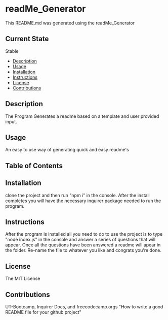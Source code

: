 # readMe_Generator
  This README.md was generated using the readMe_Generator
  ## Current State
  Stable
  <!--ts-->
  * [Description](#description)
  * [Usage](#Usage)
  * [Installation](#installation)
  * [Instructions](#instructions)
  * [License](#license)
  * [Contributions](#contribution)
  <!--te-->
  ## Description
  The Program Generates a readme based on a template and user provided input.
  ## Usage
  An easy to use way of generating quick and easy readme's
  ## Table of Contents
  ## Installation
  clone the project and then run "npm i" in the console. After the install completes you will have the necessary inquirer package needed to run the program.
  ## Instructions
  After the program is installed all you need to do to use the project is to type "node index.js" in the console and answer a series of questions that will appear. Once all the questions have been answered a readme will apear in the folder. Re-name the file to whatever you like and congrats you're done.
  ## License
  The MIT License
  ## Contributions
  UT-Bootcamp, Inquirer Docs, and freecodecamp.orgs "How to write a good README file for your github project"
